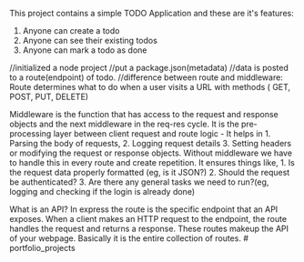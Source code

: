 This project contains a simple TODO Application and these are it's features:

1. Anyone can create a todo
2. Anyone can see their existing todos
3. Anyone can mark a todo as done

//initialized a node project
//put a package.json(metadata)
//data is posted to a route(endpoint) of todo.
//difference between route and middleware:
Route determines what to do when a user visits a URL with methods ( GET, POST, PUT, DELETE)

Middleware is the function that has access to the request and response objects and the next middleware in the req-res cycle. It is the pre-processing layer between client request and route logic - It helps in 1. Parsing the body of requests, 2. Logging request details 3. Setting headers or modifying the request or response objects.
Without middleware we have to handle this in every route and create repetition.
It ensures things like, 1. Is the request data properly formatted (eg, is it JSON?) 2. Should the request be authenticated? 3. Are there any general tasks we need to run?(eg, logging and checking if the login is already done)

What is an API?
In express the route is the specific endpoint that an API exposes. When a client makes an HTTP request to the endpoint, the route handles the request and returns a response. These routes makeup the API of your webpage. Basically it is the entire collection of routes.
#   p o r t f o l i o _ p r o j e c t s  
 